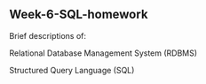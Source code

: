 ## Week-6-SQL-homework
Brief descriptions of:

Relational Database Management System (RDBMS)

Structured Query Language (SQL)

